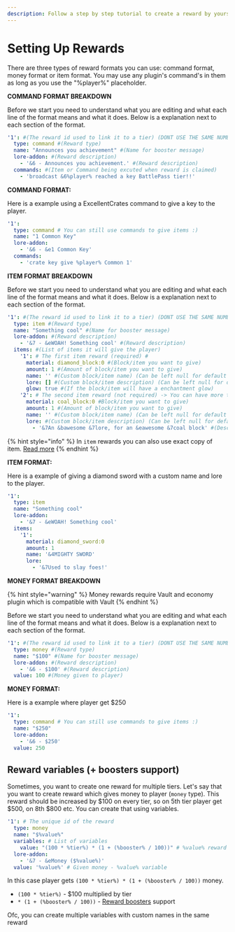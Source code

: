 ```yaml
---
description: Follow a step by step tutorial to create a reward by yourself.
---
```


# Setting Up Rewards

There are three types of reward formats you can use: command format, money format or item format. You may use any plugin's command's in them as long as you use the "%player%" placeholder.

**COMMAND FORMAT BREAKDOWN**

Before we start you need to understand what you are editing and what each line of the format means and what it does. Below is a explanation next to each section of the format.

```yaml
'1': #(The reward id used to link it to a tier) (DONT USE THE SAME NUMBER TWICE)
  type: command #(Reward type)
  name: "Announces you achievement" #(Name for booster message)
  lore-addon: #(Reward description)
    - '&6 - Announces you achievement.' #(Reward description)
  commands: #(Item or Command being excuted when reward is claimed)
    - 'broadcast &6%player% reached a key BattlePass tier!!' 
```

**COMMAND FORMAT:**

Here is a example using a ExcellentCrates command to give a key to the player.

```yaml
'1':
  type: command # You can still use commands to give items :)
  name: "1 Common Key" 
  lore-addon:
    - '&6 - &e1 Common Key'
  commands:
    - 'crate key give %player% Common 1'
```



**ITEM  FORMAT BREAKDOWN**

Before we start you need to understand what you are editing and what each line of the format means and what it does. Below is a explanation next to each section of the format.

```yaml
'1': #(The reward id used to link it to a tier) (DONT USE THE SAME NUMBER TWICE)
  type: item #(Reward type)
  name: "Something cool" #(Name for booster message)
  lore-addon: #(Reward description)
    - '&7 - &eWOAH! Something cool' #(Reward description)
  items: #(List of items it will give the player)
    '1': # The first item reward (required) #
      material: diamond_block:0 #(Block/item you want to give)
      amount: 1 #(Amount of block/item you want to give)
      name: '' #(Custom block/item name) (Can be left null for default name) 
      lore: [] #(Custom block/item description) (Can be left null for default name) 
      glow: true #(If the block/item will have a enchantment glow)
    '2': # The second item reward (not required) -> You can have more than two.
      material: coal_block:0 #Block/item you want to give)
      amount: 1 #(Amount of block/item you want to give)
      name: '' #(Custom block/item name) (Can be left null for default name) 
      lore: #(Custom block/item description) (Can be left null for default name) 
        - '&7An &bawesome &7lore, for an &eawesome &7coal block' #(Description)
```

{% hint style="info" %}
In `item` rewards you can also use exact copy of item. [Read more](../general/custom-item-types.md)
{% endhint %}

**ITEM FORMAT:**

Here is a example of giving a diamond sword with a custom name and lore to the player.

```yaml
'1':
  type: item
  name: "Something cool"
  lore-addon:
    - '&7 - &eWOAH! Something cool'
  items:
    '1':
      material: diamond_sword:0
      amount: 1
      name: '&4MIGHTY SWORD'
      lore:
        - '&7Used to slay foes!' 
```

**MONEY FORMAT BREAKDOWN**

{% hint style="warning" %}
Money rewards require Vault and economy plugin which is compatible with Vault
{% endhint %}

Before we start you need to understand what you are editing and what each line of the format means and what it does. Below is a explanation next to each section of the format.

```yaml
'1': #(The reward id used to link it to a tier) (DONT USE THE SAME NUMBER TWICE)
  type: money #(Reward type)
  name: "$100" #(Name for booster message)
  lore-addon: #(Reward description)
    - '&6 - $100' #(Reward description)
  value: 100 #(Money given to player)
```

**MONEY FORMAT:**

Here is a example where player get $250

```yaml
'1':
  type: command # You can still use commands to give items :)
  name: "$250"
  lore-addon:
    - '&6 - $250'
  value: 250
```

## Reward variables (+ boosters support)

Sometimes, you want to create one reward for multiple tiers. Let's say that you want to create reward which gives money to player (`money` type). This reward should be increased by $100 on every tier, so on 5th tier player get $500, on 8th $800 etc. You can create that using variables.

```yaml
'1': # The unique id of the reward
  type: money 
  name: "$%value%"
  variables: # List of variables
    value: "(100 * %tier%) * (1 + (%booster% / 100))" # %value% reward
  lore-addon:
    - '&7 - &eMoney ($%value%)'
  value: '%value%' # Given money - %value% variable
```

In this case player gets `(100 * %tier%) * (1 + (%booster% / 100))` money.

- `(100 * %tier%)` - $100 multiplied by tier
- `* (1 + (%booster% / 100))` - [Reward boosters](../features/boosters.md) support

Ofc, you can create multiple variables with custom names in the same reward